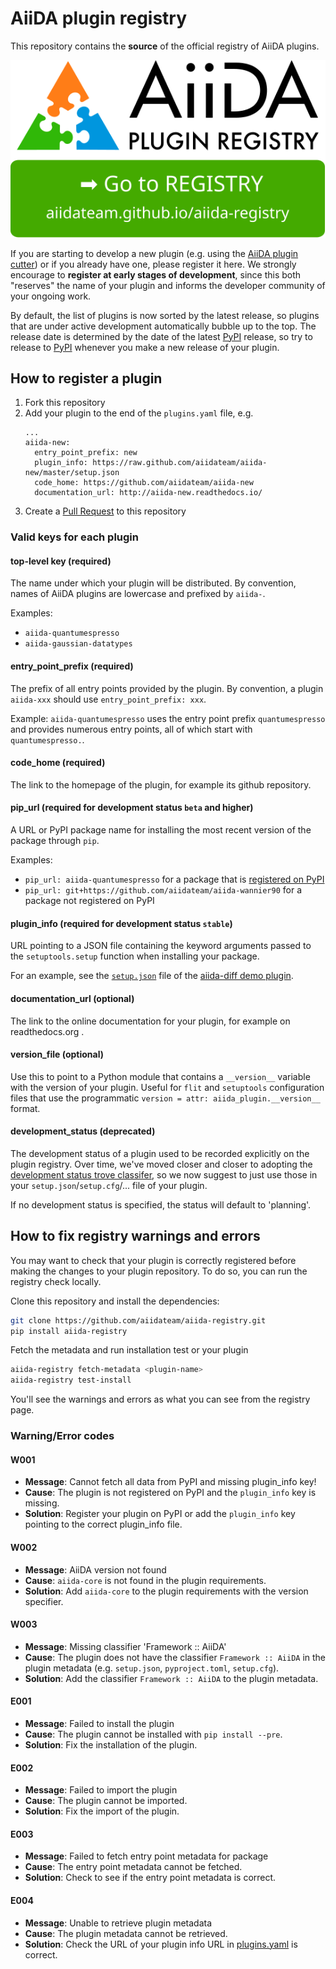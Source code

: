 # AiiDA plugin registry

This repository contains the **source** of the official registry of AiiDA plugins.

<p align="center">
 <a href="http://aiidateam.github.io/aiida-registry" rel="Go to the AiiDA plugin registry">
  <img src="aiida_registry/static/gotobutton.svg">
 </a>
 </p>

If you are starting to develop a new plugin
(e.g. using the [AiiDA plugin cutter](https://github.com/aiidateam/aiida-plugin-cutter))
 or if you already have one, please register it here.
We strongly encourage to **register at early stages of development**,
since this both "reserves" the name of your plugin and informs the developer
community of your ongoing work.

By default, the list of plugins is now sorted by the latest release, so plugins that are under active development automatically bubble up to the top.
The release date is determined by the date of the latest [PyPI](https://pypi.org/) release, so try to release to [PyPI](https://pypi.org/) whenever you make a new release of your plugin.

## How to register a plugin

1. Fork this repository
2. Add your plugin to the end of the `plugins.yaml` file, e.g.
    ```
    ...
    aiida-new:
      entry_point_prefix: new
      plugin_info: https://raw.github.com/aiidateam/aiida-new/master/setup.json
      code_home: https://github.com/aiidateam/aiida-new
      documentation_url: http://aiida-new.readthedocs.io/
    ```
3. Create a [Pull Request](https://github.com/aiidateam/aiida-registry/pulls) to this repository

### Valid keys for each plugin

#### top-level key (required)
The name under which your plugin will be distributed.
By convention, names of AiiDA plugins are lowercase and prefixed by `aiida-`.

Examples:
 * `aiida-quantumespresso`
 * `aiida-gaussian-datatypes`

#### entry_point_prefix (required)
The prefix of all entry points provided by the plugin.
By convention, a plugin `aiida-xxx` should use `entry_point_prefix: xxx`.

Example: `aiida-quantumespresso` uses the entry point prefix `quantumespresso` and provides numerous entry points, all of which start with `quantumespresso.`.

#### code_home (required)
The link to the homepage of the plugin, for example its github repository.

#### pip_url (required for development status `beta` and higher)
A URL or PyPI package name for installing the most recent version of the package through `pip`.

Examples:
 * `pip_url: aiida-quantumespresso` for a package that is [registered on PyPI](https://pypi.org/project/aiida-quantumespresso/)
 * `pip_url: git+https://github.com/aiidateam/aiida-wannier90` for a package not registered on PyPI

#### plugin_info (required for development status `stable`)
URL pointing to a JSON file containing the keyword arguments passed to the `setuptools.setup` function when installing your package.

For an example, see the [`setup.json`](https://github.com/aiidateam/aiida-diff/blob/master/setup.json) file of the [aiida-diff demo plugin](http://github.com/aiidateam/aiida-diff).

#### documentation_url (optional)
The link to the online documentation for your plugin, for example on readthedocs.org .

#### version_file (optional)

Use this to point to a Python module that contains a `__version__` variable with the version of your plugin.
Useful for `flit` and `setuptools` configuration files that use the programmatic `version = attr: aiida_plugin.__version__` format.
#### development_status (deprecated)
The development status of a plugin used to be recorded explicitly on the plugin registry.
Over time, we've moved closer and closer to adopting the [development status trove classifer](https://pypi.org/classifiers/), so we now suggest to just use those in your `setup.json`/`setup.cfg`/... file of your plugin.

If no development status is specified, the status will default to 'planning'.

## How to fix registry warnings and errors

You may want to check that your plugin is correctly registered before making the changes to your plugin repository.
To do so, you can run the registry check locally.

Clone this repository and install the dependencies:
```bash
git clone https://github.com/aiidateam/aiida-registry.git
pip install aiida-registry
```

Fetch the metadata and run installation test or your plugin
```bash
aiida-registry fetch-metadata <plugin-name>
aiida-registry test-install
```

You'll see the warnings and errors as what you can see from the registry page.

### Warning/Error codes

#### W001

- **Message**: Cannot fetch all data from PyPI and missing plugin_info key!
- **Cause**: The plugin is not registered on PyPI and the `plugin_info` key is missing.
- **Solution**: Register your plugin on PyPI or add the `plugin_info` key pointing to the correct plugin_info file.

#### W002

- **Message**: AiiDA version not found
- **Cause**: `aiida-core` is not found in the plugin requirements.
- **Solution**: Add `aiida-core` to the plugin requirements with the version specifier.

#### W003

- **Message**: Missing classifier 'Framework :: AiiDA'
- **Cause**: The plugin does not have the classifier `Framework :: AiiDA` in the plugin metadata (e.g. `setup.json`, `pyproject.toml`, `setup.cfg`).
- **Solution**: Add the classifier `Framework :: AiiDA` to the plugin metadata.

#### E001

- **Message**: Failed to install the plugin
- **Cause**: The plugin cannot be installed with `pip install --pre`.
- **Solution**: Fix the installation of the plugin.

#### E002

- **Message**: Failed to import the plugin
- **Cause**: The plugin cannot be imported.
- **Solution**: Fix the import of the plugin.

#### E003

- **Message**: Failed to fetch entry point metadata for package
- **Cause**: The entry point metadata cannot be fetched.
- **Solution**: Check to see if the entry point metadata is correct.

#### E004

- **Message**: Unable to retrieve plugin metadata
- **Cause**: The plugin metadata cannot be retrieved.
- **Solution**: Check the URL of your plugin info URL in [plugins.yaml](plugins.yaml) is correct.
